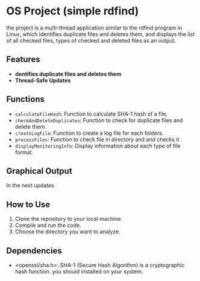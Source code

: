 # OS Project (simple rdfind)

the project is a multi-thread application similar to the rdfind program in Linux, which identifies duplicate files and deletes them, and displays the list of all checked files, types of checked and deleted files as an output.

## Features

- **dentifies duplicate files and deletes them**
- **Thread-Safe Updates**

## Functions

- `calculateFileHash`: Function to calculate SHA-1 hash of a file.
- `checkAndDeleteDuplicates`: Function to check for duplicate files and delete them.
- `createLogFile`: Function to create a log file for each folders.
- `processFiles`: Function to check file in directory and and checks it
- `displayMonitoringInfo`: Display information about each type of file format.

## Graphical Output

In the next updates

## How to Use

1. Clone the repository to your local machine.
2. Compile and run the code.
3. Choose the directory you want to analyze.

## Dependencies

- <openssl/sha.h>: SHA-1 (Secure Hash Algorithm) is a cryptographic hash function. you should installed on your system.